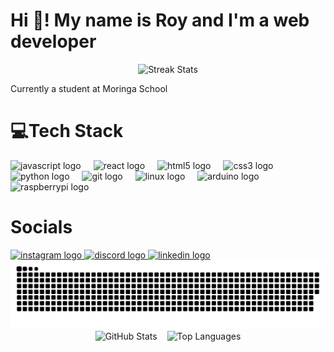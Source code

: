 # Hi 👋! My name is Roy and I'm a web developer

<div align="center">
   <img src="https://nirzak-streak-stats.vercel.app/?user=mbxisbankai&theme=gotham&hide_border=true" alt="Streak Stats" />
</div>

Currently a student at Moringa School

# 💻Tech Stack
<div align="left">
  <img src="https://cdn.jsdelivr.net/gh/devicons/devicon/icons/javascript/javascript-original.svg" height="30" alt="javascript logo"  />
  <img width="12" />
  <img src="https://cdn.jsdelivr.net/gh/devicons/devicon/icons/react/react-original.svg" height="30" alt="react logo"  />
  <img width="12" />
  <img src="https://cdn.jsdelivr.net/gh/devicons/devicon/icons/html5/html5-original.svg" height="30" alt="html5 logo"  />
  <img width="12" />
  <img src="https://cdn.jsdelivr.net/gh/devicons/devicon/icons/css3/css3-original.svg" height="30" alt="css3 logo"  />
  <img width="12" />
  <img src="https://cdn.jsdelivr.net/gh/devicons/devicon/icons/python/python-original.svg" height="30" alt="python logo"  />
  <img width="12" />
  <img src="https://cdn.jsdelivr.net/gh/devicons/devicon/icons/git/git-original.svg" height="30" alt="git logo"  />
  <img width="12" />
  <img src="https://cdn.jsdelivr.net/gh/devicons/devicon/icons/linux/linux-original.svg" height="30" alt="linux logo"  />
  <img width="12" />
  <img src="https://cdn.jsdelivr.net/gh/devicons/devicon/icons/arduino/arduino-original.svg" height="30" alt="arduino logo"  />
  <img width="12" />
  <img src="https://cdn.jsdelivr.net/gh/devicons/devicon/icons/raspberrypi/raspberrypi-original.svg" height="30" alt="raspberrypi logo"  />
</div>

# Socials 

<div align="left">
  <a href="https://instagram.com/roy.mbui" target="_blank">
    <img src="https://img.shields.io/static/v1?message=Instagram&logo=instagram&label=&color=E4405F&logoColor=white&labelColor=&style=for-the-badge" height="35" alt="instagram logo"  />
  </a>
  <a href="https://discord.com/slyce_." target="_blank">
    <img src="https://img.shields.io/static/v1?message=Discord&logo=discord&label=&color=7289DA&logoColor=white&labelColor=&style=for-the-badge" height="35" alt="discord logo"  />
  </a>
  <a href="https://www.linkedin.com/in/roy-mbui" target="_blank">
    <img src="https://img.shields.io/static/v1?message=LinkedIn&logo=linkedin&label=&color=0077B5&logoColor=white&labelColor=&style=for-the-badge" height="35" alt="linkedin logo"  />
  </a>
</div>

<picture>
    <source media="(prefers-color-scheme: dark)" srcset="https://github.com/mbxisbankai/mbxisbankai/blob/output/github-snake-dark.svg"/>
    <source media="(prefers-color-scheme: light)" srcset="https://github.com/mbxisbankai/mbxisbankai/blob/output/github-snake.svg"/>
    <img alt="github-snake" src="https://github.com/mbxisbankai/mbxisbankai/blob/output/github-snake.svg">
</picture>

<div style="display: flex; justify-content: center; gap: 1rem; flex-wrap: wrap;">
  <img src="https://github-readme-stats.vercel.app/api?username=mbxisbankai&theme=gotham&hide_border=true&include_all_commits=true&count_private=true&v=1" alt="GitHub Stats" />
   <img src="https://github-readme-stats.vercel.app/api/top-langs/?username=mbxisbankai&theme=gotham&hide_border=true&include_all_commits=true&count_private=true&v=1&layout=compact" alt="Top Languages" />
</div>


